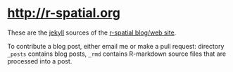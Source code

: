 http://r-spatial.org
====================

These are the
[jekyll](https://help.github.com/articles/using-jekyll-as-a-static-site-generator-with-github-pages/)
sources of the [r-spatial blog/web site](http://r-spatial.org/).

To contribute a blog post, either email me or make a pull request:
directory `_posts` contains blog posts, `_rmd` contains R-markdown
source files that are processed into a post.
